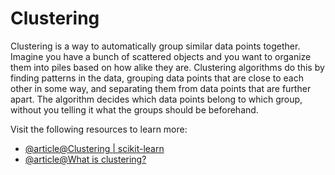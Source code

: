 # Clustering

Clustering is a way to automatically group similar data points together. Imagine you have a bunch of scattered objects and you want to organize them into piles based on how alike they are. Clustering algorithms do this by finding patterns in the data, grouping data points that are close to each other in some way, and separating them from data points that are further apart. The algorithm decides which data points belong to which group, without you telling it what the groups should be beforehand.

Visit the following resources to learn more:

- [@article@Clustering | scikit-learn](https://scikit-learn.org/stable/modules/clustering.html)
- [@article@What is clustering?](https://developers.google.com/machine-learning/clustering/overview)